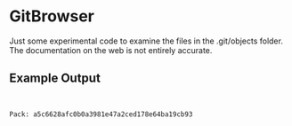 # GitBrowser
Just some experimental code to examine the files in the .git/objects folder. 
The documentation on the web is not entirely accurate.
## Example Output
```


Pack: a5c6628afc0b0a3981e47a2ced178e64ba19cb93

  
 ```
